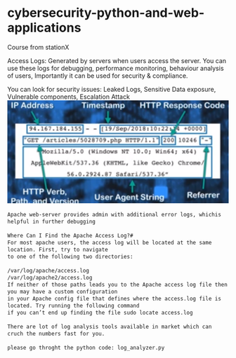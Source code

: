 # cybersecurity-python-and-web-applications
Course from stationX

Access Logs:
  Generated by servers when users access the server.
  You can use these logs for debugging, performance monitoring, behaviour analysis of users, 
  Importantly it can be used for security & compliance.
  
  You can look for security issues:
    Leaked Logs,
    Sensitive Data exposure,
    Vulnerable components,
    Escalation Attack
    <img src="Images/Access_log_format.PNG">
    
    Apache web-server provides admin with additional error logs, whichis helpful in further debugging
    
    Where Can I Find the Apache Access Log?#
    For most apache users, the access log will be located at the same location. First, try to navigate
    to one of the following two directories:

    /var/log/apache/access.log
    /var/log/apache2/access.log
    If neither of those paths leads you to the Apache access log file then you may have a custom configuration
    in your Apache config file that defines where the access.log file is located. Try running the following command
    if you can’t end up finding the file sudo locate access.log
    
    There are lot of log analysis tools available in market which can cruch the numbers fast for you.
    
    please go throght the python code: log_analyzer.py
